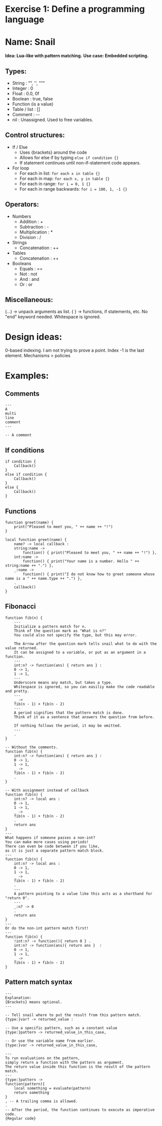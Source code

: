 # Exercise 1: Define a programming language

# Name: Snail

**Idea: Lua-like with pattern matching.**
**Use case: Embedded scripting.**

## Types:
- String : "", '', """
- Integer : 0
- Float : 0.0, 0f
- Boolean : true, false
- Function (is a value)
- Table / list : []
- Comment : --
- nil : Unassigned. Used to free variables.

## Control structures:
- If / Else
  - Uses {brackets} around the code
  - Allows for else if by typing `else if condition {}`
  - If statement continues until non-if-statement code appears.
- For loop
  - For each in list: `for each x in table {}`
  - For each in map: `for each x, y in table {}`
  - For each in range: `for i = 0, 1 {}`
  - For each in range backwards: `for i = 100, 1, -1 {}`

## Operators:
- Numbers
  - Addition : +
  - Subtraction : -
  - Multiplication : *
  - Division : /
- Strings
  - Concatenation : ++
- Tables
  - Concatenation : ++
- Booleans
  - Equals : ==
  - Not : not
  - And : and
  - Or : or

## Miscellaneous:
(...) -> unpack arguments as list.
{ } -> functions, if statements, etc. No "end" keyword needed.
Whitespace is ignored.

# Design ideas:
0-based indexing. I am not trying to prove a point.
Index -1 is the last element.
Mechanisms > policies

# Examples:

## Comments
```snail
---
A
multi
line
comment
---

-- A comment
```

## If conditions
```snail
if condition {
    Callback()
}
else if condition {
    Callback()
}
else {
    Callback()
}
```
## Functions
```snail
function greet(name) {
    print("Pleased to meet you, " ++ name ++ "!")
}

local function greet(name) {
    name? -> local callback :
    string:name ->
        function() { print("Pleased to meet you, " ++ name ++ "!") },
    int:name ->
        function() { print("Your name is a number. Hello " ++ string:name ++ ".") },
    _:name ->
        function() { print("I do not know how to greet someone whose name is a " ++ name.type ++ ".") },
    .
    callback()
}
```

## Fibonacci
```snail
function fib(n) {
    --- 
    Initialize a pattern match for n.
    Think of the question mark as "What is n?"
    You could also not specify the type, but this may error.

    The Arrow after the question mark tells snail what to do with the value returned.
    It can be assigned to a variable, or put as an argument in a function.
    --- 
    int:n? -> function(ans) { return ans } :
    0 -> 1,
    1 -> 1,
    --- 
    Underscore means any match, but takes a type.
    Whitespace is ignored, so you can easiliy make the code readable and pretty.
    ---
    _ -> 
    fib(n - 1) + fib(n - 2)
    --- 
    A period signifies that the pattern match is done.
    Think of it as a sentence that answers the question from before.

    If nothing follows the period, it may be omitted.
    ---
    .
}

-- Without the comments.
function fib(n) {
    int:n? -> function(ans) { return ans } :
    0 -> 1,
    1 -> 1,
    _ -> 
    fib(n - 1) + fib(n - 2)
    .
}

-- With assignment instead of callback
function fib(n) {
    int:n? -> local ans :
    0 -> 1,
    1 -> 1,
    _ -> 
    fib(n - 1) + fib(n - 2)
    .
    return ans
}
---
What happens if someone passes a non-int?
You can make more cases using periods!
There can even be code between if you like,
as it is just a separate pattern match block.
---
function fib(n) {
    int:n? -> local ans :
    0 -> 1,
    1 -> 1,
    _ -> 
    fib(n - 1) + fib(n - 2)
    .
    --- 
    A pattern pointing to a value like this acts as a shorthand for "return 0".
    --- 
    _:n? -> 0
    .
    return ans
}
---
Or do the non-int pattern match first!
---
function fib(n) {
    !int:n? -> function(){ return 0 } .
    int:n? -> function(ans){ return ans }  :
    0 -> 1,
    1 -> 1,
    _ -> 
    fib(n - 1) + fib(n - 2)
}
```

## Pattern match syntax
```snail
---
Explanation:
{Brackets} means optional.
---

-- Tell snail where to put the result from this pattern match.
{type:}var? -> returned_value :

-- Use a specific pattern, such as a constant value
{type:}pattern -> returned_value_in_this_case,

-- Or use the variable name from earlier.
{type:}var -> returned_value_in_this_case,

---
To run evaluations on the pattern,
simply return a function with the pattern as argument.
The return value inside this function is the result of the pattern match.
---
{type:}pattern -> 
function(pattern){
    local something = evaluate(pattern)
    return something
}
, -- A trailing comma is allowed.
.
-- After the period, the function continues to execute as imperative code.
{Regular code}
```
